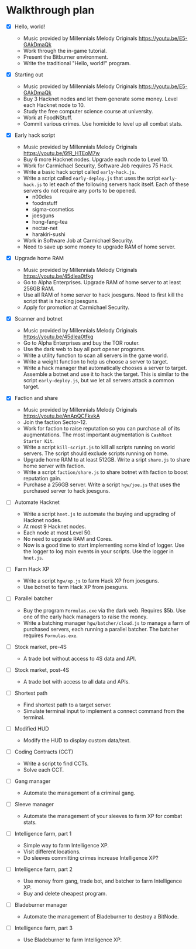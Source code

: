# Walkthrough plan

<!-- prettier-ignore -->
- [x] Hello, world!
  - Music provided by Millennials Melody Originals
    https://youtu.be/E5-GAkDmaQk
  - Work through the in-game tutorial.
  - Present the Bitburner environment.
  - Write the traditional "Hello, world!" program.

- [x] Starting out
  - Music provided by Millennials Melody Originals
    https://youtu.be/E5-GAkDmaQk
  - Buy 3 Hacknet nodes and let them generate some money.  Level each Hacknet
    node to 10.
  - Study the free computer science course at university.
  - Work at FoodNStuff.
  - Commit various crimes.  Use homicide to level up all combat stats.

- [x] Early hack script
  - Music provided by Millennials Melody Originals
    https://youtu.be/6fR_HTEoM7w
  - Buy 6 more Hacknet nodes.  Upgrade each node to Level 10.
  - Work for Carmichael Security, Software Job requires 75 Hack.
  - Write a basic hack script called `early-hack.js`.
  - Write a script called `early-deploy.js` that uses the script `early-hack.js`
    to let each of the following servers hack itself.  Each of these servers do
    not require any ports to be opened.
    - n00dles
    - foodnstuff
    - sigma-cosmetics
    - joesguns
    - hong-fang-tea
    - nectar-net
    - harakiri-sushi
  - Work in Software Job at Carmichael Security.
  - Need to save up some money to upgrade RAM of home server.

- [x] Upgrade home RAM
  - Music provided by Millennials Melody Originals
    https://youtu.be/45dIea0tfkg
  - Go to Alpha Enterprises.  Upgrade RAM of home server to at least 256GB RAM.
  - Use all RAM of home server to hack joesguns.  Need to first kill the script
    that is hacking joesguns.
  - Apply for promotion at Carmichael Security.

- [x] Scanner and botnet
  - Music provided by Millennials Melody Originals
    https://youtu.be/45dIea0tfkg
  - Go to Alpha Enterprises and buy the TOR router.
  - Use the dark web to buy all port opener programs.
  - Write a utility function to scan all servers in the game world.
  - Write a weight function to help us choose a server to target.
  - Write a hack manager that automatically chooses a server to target.
    Assemble a botnet and use it to hack the target.  This is similar to the
    script `early-deploy.js`, but we let all servers attack a common target.

- [x] Faction and share
  - Music provided by Millennials Melody Originals
    https://youtu.be/AnApQCFkvkA
  - Join the faction Sector-12.
  - Work for faction to raise reputation so you can purchase all of its
    augmentations.  The most important augmentation is `CashRoot Starter Kit`.
  - Write a script `kill-script.js` to kill all scripts running on world
    servers.  The script should exclude scripts running on home.
  - Upgrade home RAM to at least 512GB.  Write a sript `share.js` to share home
    server with faction.
  - Write a script `faction/share.js` to share botnet with faction to boost
    reputation gain.
  - Purchase a 256GB server.  Write a script `hgw/joe.js` that uses the
    purchased server to hack joesguns.

- [ ] Automate Hacknet
  - Write a script `hnet.js` to automate the buying and upgrading of Hacknet
    nodes.
  - At most 9 Hacknet nodes.
  - Each node at most Level 50.
  - No need to upgrade RAM and Cores.
  - Now is a good time to start implementing some kind of logger.  Use the
    logger to log main events in your scripts.  Use the logger in `hnet.js`.

- [ ] Farm Hack XP
  - Write a script `hgw/xp.js` to farm Hack XP from joesguns.
  - Use botnet to farm Hack XP from joesguns.

- [ ] Parallel batcher
  - Buy the program `Formulas.exe` via the dark web.  Requires $5b.  Use one of
    the early hack managers to raise the money.
  - Write a batching manager `hgw/batcher/cloud.js` to manage a farm of
    purchased servers, each running a parallel batcher.  The batcher requires
    `Formulas.exe`.

-   [ ] Stock market, pre-4S

    -   A trade bot without access to 4S data and API.

-   [ ] Stock market, post-4S

    -   A trade bot with access to all data and APIs.

-   [ ] Shortest path

    -   Find shortest path to a target server.
    -   Simulate terminal input to implement a connect command from the
        terminal.

-   [ ] Modified HUD

    -   Modify the HUD to display custom data/text.

-   [ ] Coding Contracts (CCT)

    -   Write a script to find CCTs.
    -   Solve each CCT.

-   [ ] Gang manager

    -   Automate the management of a criminal gang.

-   [ ] Sleeve manager

    -   Automate the management of your sleeves to farm XP for combat stats.

-   [ ] Intelligence farm, part 1

    -   Simple way to farm Intelligence XP.
    -   Visit different locations.
    -   Do sleeves committing crimes increase Intelligence XP?

-   [ ] Intelligence farm, part 2

    -   Use money from gang, trade bot, and batcher to farm Intelligence XP.
    -   Buy and delete cheapest program.

-   [ ] Bladeburner manager

    -   Automate the management of Bladeburner to destroy a BitNode.

-   [ ] Intelligence farm, part 3
    -   Use Bladeburner to farm Intelligence XP.
